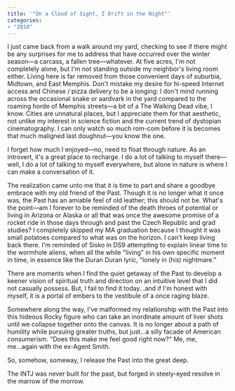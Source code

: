 ```yaml
---
title: '"On a Cloud of Sight, I Drift in the Night"'
categories:
- "2018"
---
```


I just came back from a walk around my yard, checking to see if there might be any surprises for me to address that have occurred over the winter season—a carcass, a fallen tree—whatever. At five acres, I'm not completely alone, but I'm not standing outside my neighbor's living room either. Living here is far removed from those convenient days of suburbia, Midtown, and East Memphis. Don't mistake my desire for hi-speed Internet access and Chinese / pizza delivery to be a longing: I don't mind running across the occasional snake or aardvark in the yard compared to the roaming horde of Memphis streets—a bit of a The Walking Dead vibe, I know. Cities are unnatural places, but I appreciate them for that aesthetic, not unlike my interest in science fiction and the current trend of dystopian cinematography. I can only watch so much rom-com before it is becomes that much maligned last doughnut—you know the one.

I forget how much I enjoyed—no, need to float through nature. As an introvert, it's a great place to recharge. I do a lot of talking to myself there—well, I do a lot of talking to myself everywhere, but alone in nature is where I can make a conversation of it.

The realization came unto me that it is time to part and share a goodbye embrace with my old friend of the Past. Though it is no longer what it once was, the Past has an amiable feel of old leather; this should not be. What's the point—am I forever to be reminded of the death throes of potential or living in Arizona or Alaska or all that was once the awesome promise of a rocket ride in those days through and past the Czech Republic and grad studies? I completely skipped my MA graduation because I thought it was small potatoes compared to what was on the horizon. I can't keep living back there. I'm reminded of Sisko in DS9 attempting to explain linear time to the wormhole aliens, when all the while "living" in his own specific moment in time, in essence like the Duran Duran lyric, "lonely in (his) nightmare."

There are moments when I find the quiet getaway of the Past to develop a keener vision of spiritual truth and direction on an intuitive level that I did not casually possess. But, I fail to find it today...and if I'm honest with myself, it is a portal of embers to the vestibule of a once raging blaze.

Somewhere along the way, I've malformed my relationship with the Past into this hideous Rocky figure who can take an inordinate amount of liver shots until we collapse together onto the canvas. It is no longer about a path of humility while pursuing greater truths, but just...a silly facade of American consumerism. "Does this make me feel good right now?" Me, me, me...again with the ex-Agent Smith.

So, somehow, someway, I release the Past into the great deep.

The INTJ was never built for the past, but forged in steely-eyed resolve in the marrow of the morrow.